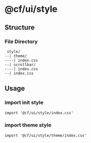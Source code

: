 # @cf/ui/style

## Structure

### File Directory

``` text
 style/
--| theme/
----| index.css
--| scrollbar/
----| index.css
--| index.css
```

## Usage

### import init style

`import '@cf/ui/style/index.css'`

### import theme style

`import '@cf/ui/style/theme/index.css'`
